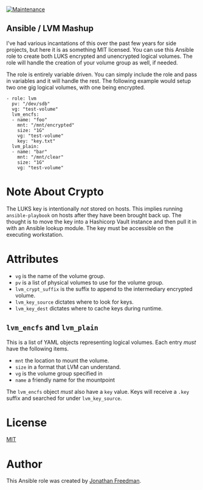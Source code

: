 [![Maintenance](https://img.shields.io/maintenance/yes/2017.svg)]()

Ansible / LVM Mashup
--------------------

I've had various incantations of this over the past few years for side projects, but here it is as something MIT licensed. You can use this Ansible role to create both LUKS encrypted and unencrypted logical volumes. The role will handle the creation of your volume group as well, if needed.

The role is entirely variable driven. You can simply include the role and pass in variables and it will handle the rest. The following example would setup two one gig logical volumes, with one being encrypted.

```
- role: lvm
  pv: "/dev/sdb"
  vg: "test-volume"
  lvm_encfs:
  - name: "foo"
    mnt: "/mnt/encrypted"
    size: "1G"
    vg: "test-volume"
    key: "key.txt"
  lvm_plain:
  - name: "bar"
    mnt: "/mnt/clear"
    size: "1G"
    vg: "test-volume"
```

# Note About Crypto

The LUKS key is intentionally _not_ stored on hosts. This implies running `ansible-playbook` on hosts after they have been brought back up. The thought is to move the key into a Hashicorp Vault instance and then pull it in with an Ansible lookup module. The key must be accessible on the executing workstation.

# Attributes

* `vg` is the name of the volume group.
* `pv` is a list of physical volumes to use for the volume group.
* `lvm_crypt_suffix` is the suffix to append to the intermediary encrypted volume.
* `lvm_key_source` dictates where to look for keys.
* `lvm_key_dest` dictates where to cache keys during runtime.

## `lvm_encfs` and `lvm_plain`

This is a list of YAML objects representing logical volumes. Each entry _must_ have the following items.

* `mnt` the location to mount the volume.
* `size` in a format that LVM can understand.
* `vg` is the volume group specified in 
* `name` a friendly name for the mountpoint

The `lvm_encfs` object _must_ also have a `key` value. Keys will receive a `.key` suffix and searched for under `lvm_key_source`.

# License

[MIT](https://github.com/otakup0pe/ansible-lvm/blob/master/LICENSE)

# Author

This Ansible role was created by [Jonathan Freedman](http://jonathanfreedman.bio/).

